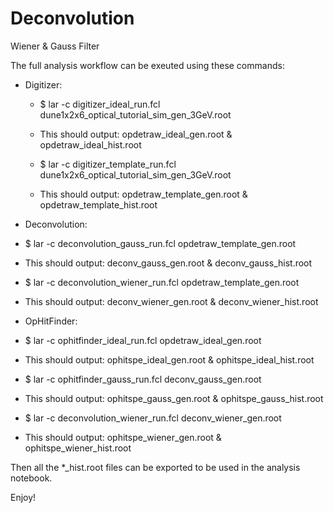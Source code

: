 # Deconvolution
Wiener &amp; Gauss Filter

The full analysis workflow can be exeuted using these commands:
 - Digitizer:
   - $ lar -c digitizer_ideal_run.fcl dune1x2x6_optical_tutorial_sim_gen_3GeV.root
   - This should output: opdetraw_ideal_gen.root & opdetraw_ideal_hist.root
 
   - $ lar -c digitizer_template_run.fcl dune1x2x6_optical_tutorial_sim_gen_3GeV.root
   - This should output: opdetraw_template_gen.root & opdetraw_template_hist.root
 
 - Deconvolution:
  - $ lar -c deconvolution_gauss_run.fcl opdetraw_template_gen.root
  - This should output: deconv_gauss_gen.root & deconv_gauss_hist.root
 
  - $ lar -c deconvolution_wiener_run.fcl opdetraw_template_gen.root
  - This should output: deconv_wiener_gen.root & deconv_wiener_hist.root
 
 - OpHitFinder:
  - $ lar -c ophitfinder_ideal_run.fcl opdetraw_ideal_gen.root
  - This should output: ophitspe_ideal_gen.root & ophitspe_ideal_hist.root
 
  - $ lar -c ophitfinder_gauss_run.fcl deconv_gauss_gen.root
  - This should output: ophitspe_gauss_gen.root & ophitspe_gauss_hist.root
 
  - $ lar -c deconvolution_wiener_run.fcl deconv_wiener_gen.root
  - This should output: ophitspe_wiener_gen.root & ophitspe_wiener_hist.root
 
 Then all the *_hist.root files can be exported to be used in the analysis notebook.

Enjoy!
